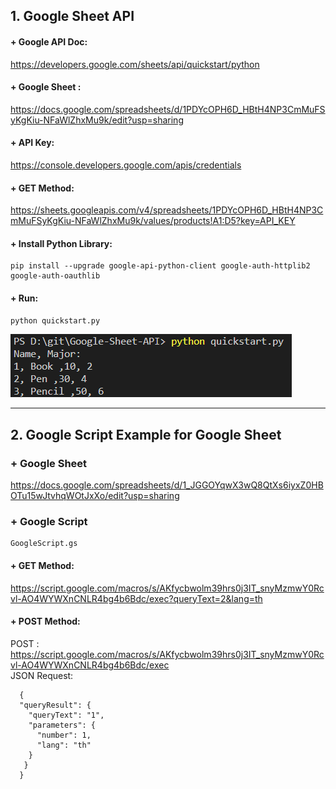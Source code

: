 ## 1. Google Sheet API

#### + Google API Doc:  
https://developers.google.com/sheets/api/quickstart/python

#### + Google Sheet :  
https://docs.google.com/spreadsheets/d/1PDYcOPH6D_HBtH4NP3CmMuFSyKgKiu-NFaWlZhxMu9k/edit?usp=sharing

#### + API Key:  
https://console.developers.google.com/apis/credentials

#### + GET Method:  
https://sheets.googleapis.com/v4/spreadsheets/1PDYcOPH6D_HBtH4NP3CmMuFSyKgKiu-NFaWlZhxMu9k/values/products!A1:D5?key=API_KEY

#### + Install Python Library:  
```
pip install --upgrade google-api-python-client google-auth-httplib2 google-auth-oauthlib
```
#### + Run:   
```python
python quickstart.py
```
![Google Sheet Data](googlesheet.png)

---  

## 2. Google Script Example for Google Sheet  

### + Google Sheet
https://docs.google.com/spreadsheets/d/1_JGGOYqwX3wQ8QtXs6iyxZ0HBOTu15wJtvhqWOtJxXo/edit?usp=sharing


### + Google Script 
```
GoogleScript.gs
```

#### + GET Method:  
https://script.google.com/macros/s/AKfycbwolm39hrs0j3IT_snyMzmwY0Rcvl-AO4WYWXnCNLR4bg4b6Bdc/exec?queryText=2&lang=th


#### + POST Method:  
POST : https://script.google.com/macros/s/AKfycbwolm39hrs0j3IT_snyMzmwY0Rcvl-AO4WYWXnCNLR4bg4b6Bdc/exec  
JSON Request:   
```
  {
  "queryResult": {
    "queryText": "1",
    "parameters": {
      "number": 1,
      "lang": "th"
    }
   }
  }
```